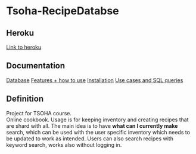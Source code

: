 # Tsoha-RecipeDatabse

## Heroku
[Link to heroku](https://tsoha-recipes.herokuapp.com/)

## Documentation
[Database](https://github.com/jjjjm/Tsoha-RecipeDatabase/blob/master/documentation/database.md)
[Features + how to use](https://github.com/jjjjm/Tsoha-RecipeDatabase/blob/master/documentation/documentation.md)
[Installation](https://github.com/jjjjm/Tsoha-RecipeDatabase/blob/master/documentation/installation.md)
[Use cases and SQL queries](https://github.com/jjjjm/Tsoha-RecipeDatabase/blob/master/documentation/use-cases-and-sql.md)


## Definition
Project for TSOHA course.  
Online cookbook. Usage is for keeping inventory and creating recipes that are shard with all.
The main idea is to have **what can I currently make** search, which can be used with the user specific inventory which needs to be updated to work as intended.
Users can also search recipes with keyword search, works also without logging in.
